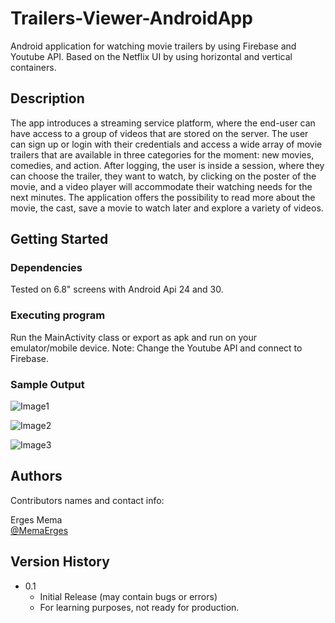 # Trailers-Viewer-AndroidApp

Android application for watching movie trailers by using Firebase and Youtube API.
Based on the Netflix UI by using horizontal and vertical containers.

## Description

The app introduces a streaming service platform, where the end-user can have access to a group of videos that are stored on the server. The user can sign up or login with their credentials and access a wide array of movie trailers that are available in three categories for the moment: new movies, comedies, and action. After logging, the user is inside a session, where they can choose the trailer, they want to watch, by clicking on the poster of the movie, and a video player will accommodate their watching needs for the next minutes. The application offers the possibility to read more about the movie, the cast, save a movie to watch later and explore a variety of videos. 

## Getting Started

### Dependencies

Tested on 6.8" screens with Android Api 24 and 30.

### Executing program

Run the MainActivity class or export as apk and run on your emulator/mobile device.
Note: Change the Youtube API and connect to Firebase.

### Sample Output

![Image1](https://github.com/ergesmema/Trailers-Viewer-AndroidApp/blob/main/sample-pics/1.JPG)

![Image2](https://github.com/ergesmema/Trailers-Viewer-AndroidApp/blob/main/sample-pics/2.JPG)

![Image3](https://github.com/ergesmema/Trailers-Viewer-AndroidApp/blob/main/sample-pics/3.JPG)

## Authors

Contributors names and contact info:

Erges Mema  
[@MemaErges](https://twitter.com/memaerges)

## Version History

* 0.1
    * Initial Release (may contain bugs or errors)
    * For learning purposes, not ready for production.
